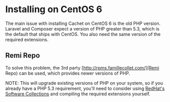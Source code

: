 # Installing on CentOS 6

The main issue with installing Cachet on CentOS 6 is the old PHP version. Laravel and Composer expect a version of PHP greater than 5.3, which is the default that ships with CentOS. You also need the same version of the required extensions.

## Remi Repo

To solve this problem, the 3rd party [http://rpms.famillecollet.com/](Remi Repo) can be used, which provides newer versions of PHP. 

NOTE: This will upgrade existing versions of PHP on your system, so if you already have a PHP 5.3 requirement, you'll need to consider using [RedHat's Software Collections](https://access.redhat.com/documentation/en-US/Red_Hat_Developer_Toolset/1/html-single/Software_Collections_Guide/) and compiling the required extensions yourself.



